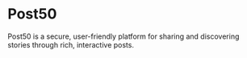 # Post50
Post50 is a secure, user-friendly platform for sharing and discovering stories through rich, interactive posts.
